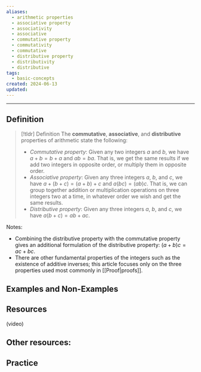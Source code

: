 ```yaml
---
aliases:
  - arithmetic properties
  - associative property
  - associativity
  - associative
  - commutative property
  - commutativity
  - commutative
  - distributive property
  - distributivity
  - distributive
tags:
  - basic-concepts
created: 2024-06-13
updated:
---
```

---
## Definition 

> [!tldr] Definition
> The **commutative**, **associative**, and **distributive** properties of arithmetic state the following: 
> 
> - *Commutative property*: Given any two integers $a$ and $b$, we have $a+b = b+a$ and $ab = ba$. That is, we get the same results if we add two integers in opposite order, or multiply them in opposite order. 
> - *Associative property*: Given any three integers $a$, $b$, and $c$, we have $a+(b+c) = (a+b)+c$ and $a(bc) = (ab)c$. That is, we can group together addition or multiplication operations on three integers two at a time, in whatever order we wish and get the same results. 
> - *Distributive property*: Given any three integers $a$, $b$, and $c$, we have $a(b+c) = ab + ac$. 

Notes: 
- Combining the distributive property with the commutative property gives an additional formulation of the distributive property: $(a+b)c = ac + bc$. 
- There are other fundamental properties of the integers such as the existence of additive inverses; this article focuses only on the three properties used most commonly in [[Proof|proofs]]. 

## Examples and Non-Examples

## Resources 

(video)

Other resources: 
- 

## Practice 
